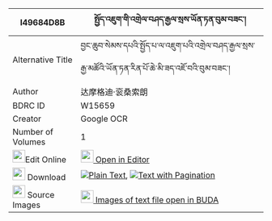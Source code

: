 |I49684D8B|སྤྱོད་འཇུག་གི་འགྲེལ་བཤད་རྒྱལ་སྲས་ཡོན་ཏན་བུམ་བཟང་། 
| --- | --- 
|Alternative Title |བྱང་ཆུབ་སེམས་དཔའི་སྤྱོད་པ་ལ་འཇུག་པའི་འགྲེལ་བཤད་རྒྱལ་སྲས་རྒྱ་མཚོའི་ཡོན་ཏན་རིན་པོ་ཆེ་མི་ཟད་འཇོ་བའི་བུམ་བཟང་།
|Author| 达摩格迪·衮桑索朗
|BDRC ID | W15659
|Creator | Google OCR
|Number of Volumes| 1
|<img width="25" src="https://img.icons8.com/color/25/000000/edit-property.png">Edit Online| [<img width="25" src="https://avatars.githubusercontent.com/u/45091458?s=200&v=4"> Open in Editor](http://editor.openpecha.org/I49684D8B)
|<img width="25" src="https://img.icons8.com/fluent/48/000000/download-2.png"/>  Download | [![](https://img.icons8.com/color/20/000000/txt.png)Plain Text](https://github.com/Openpecha/I49684D8B/releases/download/v1/chonjuk_gi_drelshe_gyalse_yont_plain_I49684D8B.zip), [![](https://img.icons8.com/color/20/000000/txt.png)Text with Pagination](https://github.com/Openpecha/I49684D8B/releases/download/v1/chonjuk_gi_drelshe_gyalse_yont_pages_I49684D8B.zip)
|<img width="25" src="https://img.icons8.com/plasticine/100/000000/pictures-folder.png"/>  Source Images | [<img width="25" src="https://library.bdrc.io/icons/BUDA-small.svg"> Images of text file open in BUDA](https://library.bdrc.io/show/bdr:W15659)